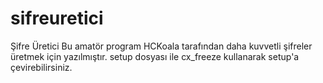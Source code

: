 # sifreuretici
Şifre Üretici
Bu amatör program HCKoala tarafından daha kuvvetli şifreler üretmek için yazılmıştır.
setup dosyası ile cx_freeze kullanarak setup'a çevirebilirsiniz.
